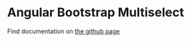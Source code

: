 Angular Bootstrap Multiselect
========
Find documentation on [ the github page](http://bentorfs.github.io/angular-bootstrap-multiselect/)


